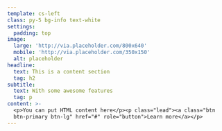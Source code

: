 ```yaml
---
template: cs-left
class: py-5 bg-info text-white
settings:
  padding: top
image:
  large: 'http://via.placeholder.com/800x640'
  mobile: 'http://via.placeholder.com/350x150'
  alt: placeholder
headline:
  text: This is a content section
  tag: h2
subtitle:
  text: With some awesome features
  tag: p
content: >-
  <p>You can put HTML content here</p><p class="lead"><a class="btn
  btn-primary btn-lg" href="#" role="button">Learn more</a></p>
---
```

